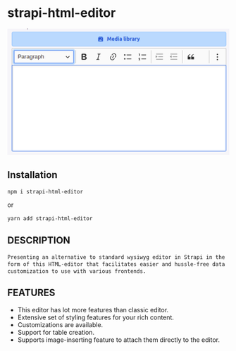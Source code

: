 # strapi-html-editor

![Screenshot of the editor](./assests/demo.png?raw=true "Screenshot")

## Installation

```
npm i strapi-html-editor
```
or

```
yarn add strapi-html-editor
```

## DESCRIPTION

```
Presenting an alternative to standard wysiwyg editor in Strapi in the form of this HTML-editor that facilitates easier and hussle-free data customization to use with various frontends.
```

## FEATURES

- This editor has lot more features than classic editor.
- Extensive set of styling features for your rich content.
- Customizations are available.
- Support for table creation.
- Supports image-inserting feature to attach them directly to the editor.